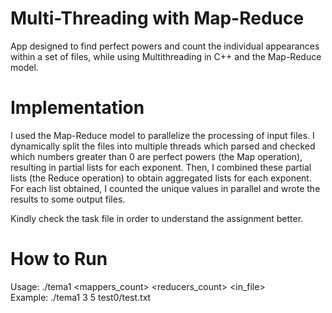 # Multi-Threading with Map-Reduce

App designed to find perfect powers and count the individual appearances within a set of files,
while using Multithreading in C++ and the Map-Reduce model.

# Implementation

I used the Map-Reduce model to parallelize the processing of input files. I dynamically split the files into multiple threads which parsed and checked which numbers greater than 0 are perfect powers (the Map operation), resulting in partial lists for each exponent. Then, I combined these partial lists (the Reduce operation) to obtain aggregated lists for each exponent. For each list obtained, I counted the unique values in parallel and wrote the results to some output files.

Kindly check the task file in order to understand the assignment better.

# How to Run
Usage: ./tema1 <mappers_count> <reducers_count> <in_file> <br>
Example: ./tema1 3 5 test0/test.txt

